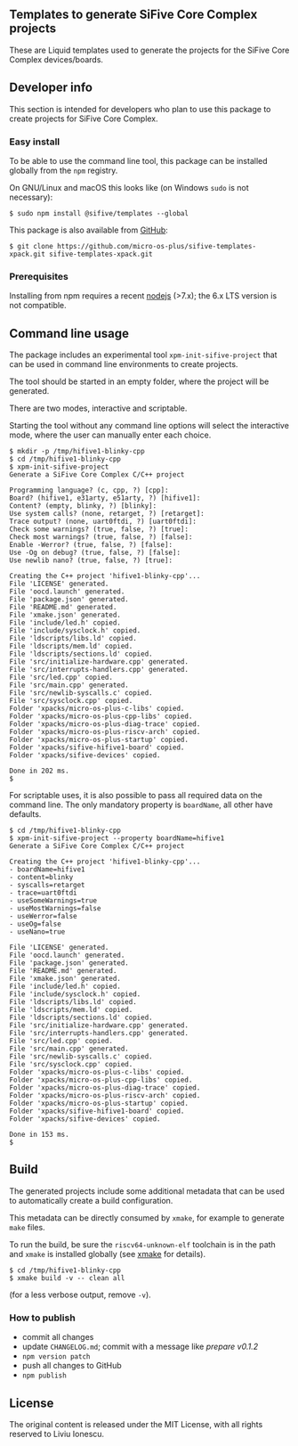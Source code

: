## Templates to generate SiFive Core Complex projects

These are Liquid templates used to generate the projects for the SiFive Core Complex devices/boards.

## Developer info

This section is intended for developers who plan to use this package to create projects for SiFive Core Complex.

### Easy install

To be able to use the command line tool, this package can be installed globally from the `npm` registry.

On GNU/Linux and macOS this looks like (on Windows `sudo` is not necessary):

```console
$ sudo npm install @sifive/templates --global
```

This package is also available from [GitHub](https://github.com/micro-os-plus/sifive-templates-xpack):

```console
$ git clone https://github.com/micro-os-plus/sifive-templates-xpack.git sifive-templates-xpack.git
```

### Prerequisites

Installing from npm requires a recent [nodejs](https://nodejs.org) (>7.x); the 6.x LTS version is not compatible. 

## Command line usage

The package includes an experimental tool `xpm-init-sifive-project` that can be used in command line environments to create projects.

The tool should be started in an empty folder, where the project will be generated.

There are two modes, interactive and scriptable.

Starting the tool without any command line options will select the interactive mode, where the user can manually enter each choice.

```console
$ mkdir -p /tmp/hifive1-blinky-cpp
$ cd /tmp/hifive1-blinky-cpp
$ xpm-init-sifive-project 
Generate a SiFive Core Complex C/C++ project

Programming language? (c, cpp, ?) [cpp]: 
Board? (hifive1, e31arty, e51arty, ?) [hifive1]: 
Content? (empty, blinky, ?) [blinky]: 
Use system calls? (none, retarget, ?) [retarget]: 
Trace output? (none, uart0ftdi, ?) [uart0ftdi]: 
Check some warnings? (true, false, ?) [true]: 
Check most warnings? (true, false, ?) [false]: 
Enable -Werror? (true, false, ?) [false]: 
Use -Og on debug? (true, false, ?) [false]: 
Use newlib nano? (true, false, ?) [true]: 

Creating the C++ project 'hifive1-blinky-cpp'...
File 'LICENSE' generated.
File 'oocd.launch' generated.
File 'package.json' generated.
File 'README.md' generated.
File 'xmake.json' generated.
File 'include/led.h' copied.
File 'include/sysclock.h' copied.
File 'ldscripts/libs.ld' copied.
File 'ldscripts/mem.ld' copied.
File 'ldscripts/sections.ld' copied.
File 'src/initialize-hardware.cpp' generated.
File 'src/interrupts-handlers.cpp' generated.
File 'src/led.cpp' copied.
File 'src/main.cpp' generated.
File 'src/newlib-syscalls.c' copied.
File 'src/sysclock.cpp' copied.
Folder 'xpacks/micro-os-plus-c-libs' copied.
Folder 'xpacks/micro-os-plus-cpp-libs' copied.
Folder 'xpacks/micro-os-plus-diag-trace' copied.
Folder 'xpacks/micro-os-plus-riscv-arch' copied.
Folder 'xpacks/micro-os-plus-startup' copied.
Folder 'xpacks/sifive-hifive1-board' copied.
Folder 'xpacks/sifive-devices' copied.

Done in 202 ms.
$ 
```

For scriptable uses, it is also possible to pass all required data on the command line. The only mandatory property is `boardName`, all other have defaults.

```console
$ cd /tmp/hifive1-blinky-cpp
$ xpm-init-sifive-project --property boardName=hifive1
Generate a SiFive Core Complex C/C++ project

Creating the C++ project 'hifive1-blinky-cpp'...
- boardName=hifive1
- content=blinky
- syscalls=retarget
- trace=uart0ftdi
- useSomeWarnings=true
- useMostWarnings=false
- useWerror=false
- useOg=false
- useNano=true

File 'LICENSE' generated.
File 'oocd.launch' generated.
File 'package.json' generated.
File 'README.md' generated.
File 'xmake.json' generated.
File 'include/led.h' copied.
File 'include/sysclock.h' copied.
File 'ldscripts/libs.ld' copied.
File 'ldscripts/mem.ld' copied.
File 'ldscripts/sections.ld' copied.
File 'src/initialize-hardware.cpp' generated.
File 'src/interrupts-handlers.cpp' generated.
File 'src/led.cpp' copied.
File 'src/main.cpp' generated.
File 'src/newlib-syscalls.c' copied.
File 'src/sysclock.cpp' copied.
Folder 'xpacks/micro-os-plus-c-libs' copied.
Folder 'xpacks/micro-os-plus-cpp-libs' copied.
Folder 'xpacks/micro-os-plus-diag-trace' copied.
Folder 'xpacks/micro-os-plus-riscv-arch' copied.
Folder 'xpacks/micro-os-plus-startup' copied.
Folder 'xpacks/sifive-hifive1-board' copied.
Folder 'xpacks/sifive-devices' copied.

Done in 153 ms.
$
```

## Build

The generated projects include some additional metadata that can be used to automatically create a build configuration.

This metadata can be directly consumed by `xmake`, for example to generate `make` files. 

To run the build, be sure the `riscv64-unknown-elf` toolchain is in the path and `xmake` is installed globally (see [xmake](https://www.npmjs.com/package/xmake) for details).

```console
$ cd /tmp/hifive1-blinky-cpp
$ xmake build -v -- clean all
```

(for a less verbose output, remove `-v`).

### How to publish

* commit all changes
* update `CHANGELOG.md`; commit with a message like _prepare v0.1.2_
* `npm version patch`
* push all changes to GitHub
* `npm publish`

## License

The original content is released under the MIT License, with all rights reserved to Liviu Ionescu.
